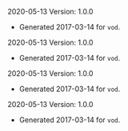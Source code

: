 2020-05-13 Version: 1.0.0
- Generated 2017-03-14 for `vod`.

2020-05-13 Version: 1.0.0
- Generated 2017-03-14 for `vod`.

2020-05-13 Version: 1.0.0
- Generated 2017-03-14 for `vod`.

2020-05-13 Version: 1.0.0
- Generated 2017-03-14 for `vod`.

